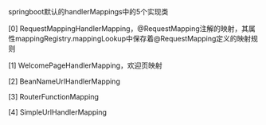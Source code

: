 springboot默认的handlerMappings中的5个实现类



[0] RequestMappingHandlerMapping，@RequestMapping注解的映射，其属性mappingRegistry.mappingLookup中保存着@RequestMapping定义的映射规则

[1] WelcomePageHandlerMapping，欢迎页映射

[2] BeanNameUrlHandlerMapping

[3] RouterFunctionMapping

[4] SimpleUrlHandlerMapping

